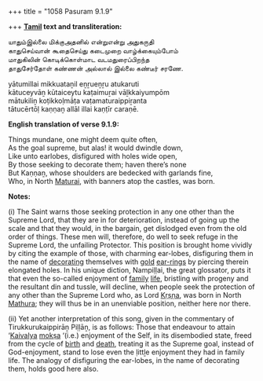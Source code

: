 +++
title = "1058 Pasuram 9.1.9"

+++
**[Tamil](/definition/tamil#history "show Tamil definitions") text and transliteration:**

யாதும்இல்லை மிக்குஅதனில் என்றுஎன்று அதுகருதி  
காதுசெய்வான் கூதைசெய்து கடைமுறை வாழ்க்கையும்போம்  
மாதுகிலின் கொடிக்கொள்மாட வடமதுரைப்பிறந்த  
தாதுசேர்தோள் கண்ணன் அல்லால் இல்லை கண்டீர் சரணே.

yātumillai mikkuataṉil eṉṟueṉṟu atukaruti  
kātuceyvāṉ kūtaiceytu kaṭaimuṟai vāḻkkaiyumpōm  
mātukiliṉ koṭikkoḷmāṭa vaṭamaturaippiṟanta  
tātucērtōḷ kaṇṇaṉ allāl illai kaṇṭīr caraṇē.

**English translation of verse 9.1.9:**

Things mundane, one might deem quite often,  
As the goal supreme, but alas! it would dwindle down,  
Like unto earlobes, disfigured with holes wide open,  
By those seeking to decorate them; haven there’s none  
But Kaṇṇaṉ, whose shoulders are bedecked with garlands fine,  
Who, in North [Maturai](/definition/maturai#vaishnavism "show Maturai definitions"), with banners atop the castles, was born.

**Notes:**

\(i\) The Saint warns those seeking protection in any one other than the Supreme Lord, that they are in for deterioration, instead of going up the scale and that they would, in the bargain, get dislodged even from the old order of things. These men will, therefore, do well to seek refuge in the Supreme Lord, the unfailing Protector. This position is brought home vividly by citing the example of those, with charming ear-lobes, disfiguring them in the name of [decorating](/definition/decorating#history "show decorating definitions") themselves with [gold](/definition/gold#history "show gold definitions") [ear-rings](/definition/earring#history "show ear-rings definitions") by piercing therein elongated holes. In his unique diction, Nampiḷḷai, the great glossator, puts it that even the so-called enjoyment of [family](/definition/family#history "show family definitions") [life](/definition/life#history "show life definitions"), bristling with progeny and the resultant din and tussle, will decline, when people seek the protection of any other than the Supreme Lord who, as Lord [Kṛṣṇa](/definition/krishna#vaishnavism "show Kṛṣṇa definitions"), was born in North [Mathura](/definition/mathura#vaishnavism "show Mathura definitions"); they will thus be in an unenviable position, neither here nor there.

\(ii\) Yet another interpretation of this song, given in the commentary of Tirukkurukaippirāṉ Piḷḷāṉ, is as follows: Those that endeavour to attain ‘[Kaivalya](/definition/kaivalya#vaishnavism "show Kaivalya definitions") [mokṣa](/definition/moksha#vaishnavism "show mokṣa definitions") ‘(i.e.) enjoyment of the Self, in its disembodied state, freed from the cycle of [birth](/definition/birth#history "show birth definitions") and [death](/definition/death#history "show death definitions"), treating it as the Supreme goal, instead of God-enjoyment, stand to lose even the ḷittḻe enjoyment they had in family life. The analogy of disfiguring the ear-lobes, in the name of decorating them, holds good here also.


